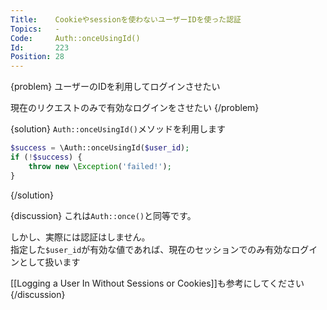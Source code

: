 ```yaml
---
Title:    Cookieやsessionを使わないユーザーIDを使った認証
Topics:   -
Code:     Auth::onceUsingId()
Id:       223
Position: 28
---
```


{problem}
ユーザーのIDを利用してログインさせたい

現在のリクエストのみで有効なログインをさせたい
{/problem}

{solution}
`Auth::onceUsingId()`メソッドを利用します

```php
$success = \Auth::onceUsingId($user_id);
if (!$success) {
    throw new \Exception('failed!');
}
```
{/solution}

{discussion}
これは`Auth::once()`と同等です。

しかし、実際には認証はしません。  
指定した`$user_id`が有効な値であれば、現在のセッションでのみ有効なログインとして扱います

[[Logging a User In Without Sessions or Cookies]]も参考にしてください
{/discussion}
